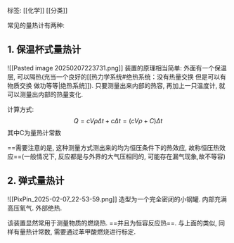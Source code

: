 标签: [[化学]] [[分类]] 

常见的量热计有两种: 

## 1. 保温杯式量热计
![[Pasted image 20250207223731.png]]
装置的原理相当简单: 外面有一个保温层, 可以隔热(充当一个良好的[[热力学系统#绝热系统：没有热量交换 但是可以有物质交换 做功等等|绝热系统]]). 只要测量出来内部的热容, 再加上一只温度计, 就可以测量出内部的热量变化. 

计算方式: 
$$
Q = cV\rho\Delta t + c\Delta t = (cV\rho + C)\Delta t
$$
其中C为量热计常数

==需要注意的是, 这种测量方式测出来的均为恒压条件下的热效应, 故称恒压热效应==(一般情况下, 反应都是与外界的大气压相同的, 可能存在漏气现象,故不等容)

## 2. 弹式量热计

![[PixPin_2025-02-07_22-53-59.png]]
造型为一个完全密闭的小钢罐. 内部充满高压氧气. 外部绝热. 

该装置显然常用于测量物质的燃烧热. ==并且为恒容反应热==. 与上面的类似, 同样有量热计常数, 需要通过苯甲酸燃烧进行标定. 